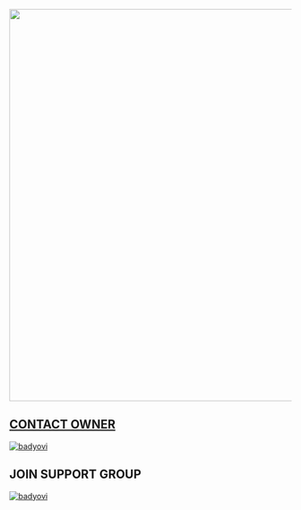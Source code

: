 <p align="center">
<a href="https://github.com/Yehanyovindu">
    <img 
src="https://telegra.ph/file/3d019d7675687c2a05080.jpg"  width="700px">

## CONTACT OWNER

[![badyovi](https://telegra.ph/file/708362a8723ec1dde1d0e.jpg)](https://wa.me/94773883257?text=_hi_hacker_yovi_❗_)

## JOIN SUPPORT GROUP

[![badyovi](https://telegra.ph/file/79f4e37ca5a5d219699b1.jpg)](https://chat.whatsapp.com/KrZzaVMBU10LDhRgc9GyAz)
